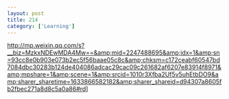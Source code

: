 ```yaml
---
layout: post
title: 214
category: ['Learning']
---
```


http://mp.weixin.qq.com/s?__biz=MzkxNDEwMDA4Mw==&amp;mid=2247488695&amp;idx=1&amp;sn=93cc8e0b903e073b2ec5f56baae05c8c&amp;chksm=c172ceabf60547bd7084dbc30283b124de404086adcac29cac09c261682af6207e83914f8971&amp;mpshare=1&amp;scene=1&amp;srcid=1010r3Xfba2Uf5v5uhEtbDO9&amp;sharer_sharetime=1633866582182&amp;sharer_shareid=d94307a8605fb2fbec271a8d8c5a0a86#rd]


